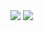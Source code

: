 <img src="https://capsule-render.vercel.app/api?type=waving&color=2699E6&height=250&section=header&text=DaegyoJung&animation=twinkling&fontSize=75&fontColor=FFFFFF"/>














<img src="https://capsule-render.vercel.app/api?type=waving&color=2699E6&height=150&section=footer" />

